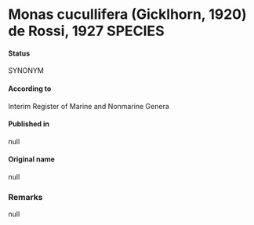 # Monas cucullifera (Gicklhorn, 1920) de Rossi, 1927 SPECIES

#### Status
SYNONYM

#### According to
Interim Register of Marine and Nonmarine Genera

#### Published in
null

#### Original name
null

### Remarks
null
